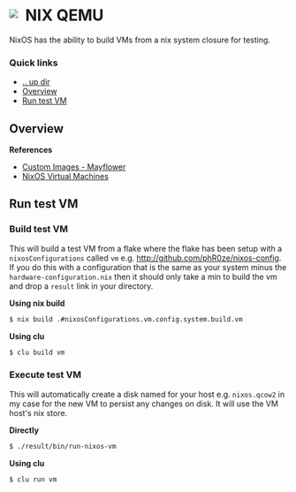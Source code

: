 # NIX QEMU <img style="margin: 6px 13px 0px 0px" align="left" src="../../../data/images/logo_36x36.png" />

NixOS has the ability to build VMs from a nix system closure for testing. 

### Quick links
- [.. up dir](../README.md)
- [Overview](#overview)
- [Run test VM](#run-test-vm)

## Overview
**References**
* [Custom Images - Mayflower](https://nixos.mayflower.consulting/blog/2018/09/11/custom-images/)
* [NixOS Virtual Machines](https://nix.dev/tutorials/nixos/nixos-configuration-on-vm.html)

## Run test VM

### Build test VM
This will build a test VM from a flake where the flake has been setup with a `nixosConfigurations` 
called `vm` e.g. http://github.com/phR0ze/nixos-config. If you do this with a configuration that is 
the same as your system minus the `hardware-configuration.nix` then it should only take a min to 
build the vm and drop a `result` link in your directory.

**Using nix build**
```bash
$ nix build .#nixosConfigurations.vm.config.system.build.vm
```

**Using clu**
```bash
$ clu build vm
```

### Execute test VM
This will automatically create a disk named for your host e.g. `nixos.qcow2` in my case for the new 
VM to persist any changes on disk. It will use the VM host's nix store.

**Directly**
```bash
$ ./result/bin/run-nixos-vm
```

**Using clu**
```bash
$ clu run vm
```

